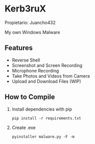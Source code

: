 # Kerb3ruX

Propietario: Juancho432

My own Windows Malware

## Features

- Reverse Shell
- Screenshot and Screen Recording 
- Microphone Recording 
- Take Photos and Videos from Camera 
- Upload and Download Files (WIP)

## How to Compile

1. Install dependencies with pip
    
    `pip install -r requirements.txt`
    
2. Create .exe
    
    `pyinstaller malware.py -F -m`